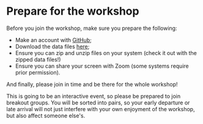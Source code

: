 # Prepare for the workshop

Before you join the workshop, make sure you prepare the following:

- Make an account with [GitHub](https://github.com/join);
- Download the data files [here](https://github.com/meronvermaas/2022-06-23-DCC-project-management/raw/main/data/datafiles.zip);
- Ensure you can zip and unzip files on your system (check it out with the zipped data files!)
- Ensure you can share your screen with Zoom (some systems require prior permission).

And finally, please join in time and be there for the whole workshop! 

This is going to be an interactive event, so please be prepared to join breakout groups. You will be sorted into pairs, so your early departure or late arrival will not just interfere with your own enjoyment of the workshop, but also affect someone else's.
